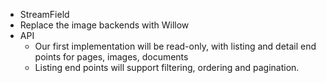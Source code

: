 * StreamField
* Replace the image backends with Willow
* API
    - Our first implementation will be read-only, with listing and detail end points for pages, images, documents 
    - Listing end points will support filtering, ordering and pagination.
